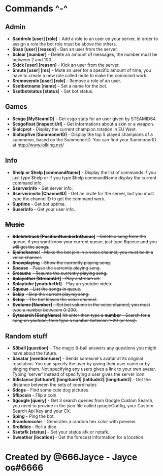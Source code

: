 # Commands ^-^

## Admin

* **$addrole [user] [role]** - Add a role to an user on your server, in order to assign a role the bot role must be above the others.
* **$ban [user] [reason]** - Ban an user from the server.
* **$clear [number]** - Delete an amount of messages, the number must be between 2 and 100.
* **$kick [user] [reason]** - Kick an user from the server.
* **$mute [user] [ms]** - Mute an user for a specific amount of time, you have to create a new role called mute to make the command work.
* **$removerole [user] [role]** - Remove a role of an user.
* **$setbotname [name]** - Set a name for the bot.
* **$setbotstatus [status]** - Set bot status.

## Games

* **$csgo [MySteamID]** - Get csgo stats for an user given by STEAMID64.
* **$csgofloat [inspect Url]** - Get informations about a skin or a weapon.
* **$lolcprot** - Display the current champion rotation in EU West.
* **$loltopfive [SummonerID]** - Display the top 5 played champions of a summoner, based on the SummonerID. You can find your SummonerID at http://www.lolking.net/

## Info

* **$help or $help [commandName]** - Display the list of commands if you just type $help or if you type $help commandName display the current command info.
* **$serverinfo** - Get server info.
* **$serverinvite [ChannelID]** - Get an invite for the server, but you must type the channelID to get the command work.
* **$uptime** - Get bot uptime.
* **$userinfo** - Get your user info.

## ~~Music~~

* **~~$deletetrack [PositionNumberInQueue]~~** ~~- Delete a song from the queue, if you want know your current queue, just type $queue and you will get the songs.~~
* **~~$joinchanne~~l** ~~- Make the bot join in a voice channel, you must be in a voice channel.~~
* **~~$nowplaying~~** ~~- Show the currently playing song.~~
* **~~$pause~~** ~~- Pause the currently playing song.~~
* **~~$resume~~** ~~- Resume the currently playing song.~~
* **~~$playother [StreamUrl]~~** ~~- Play a stream url.~~
* **~~$playtube [youtubeUrl]~~** ~~- Play an youtube video.~~
* **~~$queue~~** ~~- List the songs in queue.~~
* **~~$skip~~** ~~- Skip the current playing song.~~
* **~~$stop~~** ~~- The bot leaves the voice channel.~~
* **~~$volume [Number]~~** ~~- Set bot volume in the voice channel, you must type a number betweem 0-200.~~
* **~~$ytsearch [SongName]~~** ~~hit enter then type a **number** - Search for a song on youtube, then type a number between 1-20 (or less).~~

## Random stuff

* **$8ball [question]** - The magic 8-ball answers any questions you might have about the future.
* **$avatar [mention/user]** - Sends someone's avatar at its original resolution. You can specify the user by giving their user name or by pinging them. Not specifying any users gives a link to your own avatar. Typing 'server' instead of specifying a user gives the server icon.
* **$distance [latitude1] [longitude1] [latitude2] [longitude2]** - Get the distance between the sets of coordinates
* **$dogs** - Find some cute dog pictures.
* **$flipcoin** - Flip a coin.
* **$google [query]** - Get 3 search queries from Google Custom Search, you need to provide in the json file called googleConfig, your Custom Search Api Key and your CX.
* **$ping** - Ping the bot.
* **$randomcolor** - Generates a random hex color with preview.
* **$rolldice** - Roll a dice.
* **$setafk [status]** - Set your status afk or notafk.
* **$weather [location]** - Get the forecast information for a location.

# Created by @666Jayce - Jayce oɢ#6666
